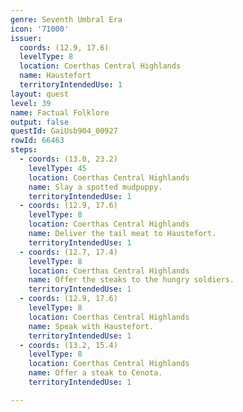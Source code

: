 ```yaml
---
genre: Seventh Umbral Era
icon: '71000'
issuer:
  coords: (12.9, 17.6)
  levelType: 8
  location: Coerthas Central Highlands
  name: Haustefort
  territoryIntendedUse: 1
layout: quest
level: 39
name: Factual Folklore
output: false
questId: GaiUsb904_00927
rowId: 66463
steps:
  - coords: (13.0, 23.2)
    levelType: 45
    location: Coerthas Central Highlands
    name: Slay a spotted mudpuppy.
    territoryIntendedUse: 1
  - coords: (12.9, 17.6)
    levelType: 8
    location: Coerthas Central Highlands
    name: Deliver the tail meat to Haustefort.
    territoryIntendedUse: 1
  - coords: (12.7, 17.4)
    levelType: 8
    location: Coerthas Central Highlands
    name: Offer the steaks to the hungry soldiers.
    territoryIntendedUse: 1
  - coords: (12.9, 17.6)
    levelType: 8
    location: Coerthas Central Highlands
    name: Speak with Haustefort.
    territoryIntendedUse: 1
  - coords: (13.2, 15.4)
    levelType: 8
    location: Coerthas Central Highlands
    name: Offer a steak to Cenota.
    territoryIntendedUse: 1

---
```

